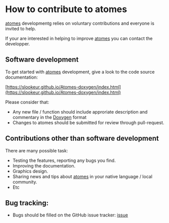 # How to contribute to atomes

[atomes][atomes] developmentg relies on voluntary contributions and everyone is invited to help. 

If your are interested in helping to improve [atomes][atomes] you can contact the developper. 

## Software development 

To get started with [atomes][atomes] development, give a look to the code source documentation: 

[https://slookeur.github.io/Atomes-doxygen/index.html](https://slookeur.github.io/Atomes-doxygen/index.html)

Please consider that: 

  - Any new file / function should include approriate description and commentary in the [Doxygen](https://www.doxygen.nl/) format
  - Changes to atomes should be submitted for review through pull-request. 

## Contributions other than software development

There are many possible task: 

  - Testing the features, reporting any bugs you find.
  - Improving the documentation.
  - Graphics design.
  - Sharing news and tips about [atomes][atomes] in your native language / local community.
  - Etc

## Bug tracking: 

  - Bugs should be filled on the GitHub issue tracker: [issue](https://github.com/Slookeur/Atomes-GNU/issues)

[atomes]:https://atomes.ipcms.fr/
